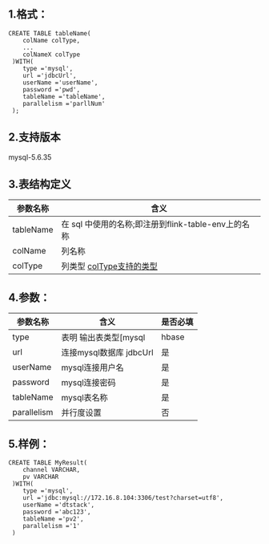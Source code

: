 ## 1.格式：
```
CREATE TABLE tableName(
    colName colType,
    ...
    colNameX colType
 )WITH(
    type ='mysql',
    url ='jdbcUrl',
    userName ='userName',
    password ='pwd',
    tableName ='tableName',
    parallelism ='parllNum'
 );

```

## 2.支持版本
 mysql-5.6.35
 
## 3.表结构定义
 
|参数名称|含义|
|----|---|
| tableName| 在 sql 中使用的名称;即注册到flink-table-env上的名称|
| colName | 列名称|
| colType | 列类型 [colType支持的类型](colType.md)|

## 4.参数：

|参数名称|含义|是否必填|
|----|---|---|
|type |表明 输出表类型[mysql|hbase|elasticsearch]|是|
|url | 连接mysql数据库 jdbcUrl |是|
|userName | mysql连接用户名 |是|
| password | mysql连接密码|是|
| tableName | mysql表名称|是|
| parallelism | 并行度设置|否|
  
## 5.样例：
```
CREATE TABLE MyResult(
    channel VARCHAR,
    pv VARCHAR
 )WITH(
    type ='mysql',
    url ='jdbc:mysql://172.16.8.104:3306/test?charset=utf8',
    userName ='dtstack',
    password ='abc123',
    tableName ='pv2',
    parallelism ='1'
 )
 ```